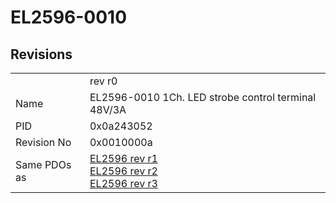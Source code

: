 # EL2596-0010

## Revisions
<table>
<tr>
<td></td>
<td>rev r0</td>
</tr>
<tr>
<td>Name</td>
<td>EL2596-0010 1Ch. LED strobe control terminal 48V/3A</td>
</tr>
<tr>
<td>PID</td>
<td>0x0a243052</td>
</tr>
<tr>
<td>Revision No</td>
<td>0x0010000a</td>
</tr>
<tr>
<td>Same PDOs as</td>
<td><a href="EL2596.md">EL2596 rev r1</a><br/><a href="EL2596.md">EL2596 rev r2</a><br/><a href="EL2596.md">EL2596 rev r3</a></td>
</tr>
</table>
